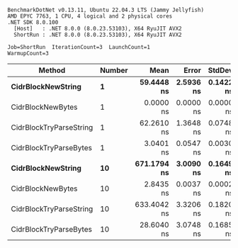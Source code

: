 ```

BenchmarkDotNet v0.13.11, Ubuntu 22.04.3 LTS (Jammy Jellyfish)
AMD EPYC 7763, 1 CPU, 4 logical and 2 physical cores
.NET SDK 8.0.100
  [Host]   : .NET 8.0.0 (8.0.23.53103), X64 RyuJIT AVX2
  ShortRun : .NET 8.0.0 (8.0.23.53103), X64 RyuJIT AVX2

Job=ShortRun  IterationCount=3  LaunchCount=1  
WarmupCount=3  

```
| Method                  | Number | Mean        | Error     | StdDev    | Min         | Max         | Allocated |
|------------------------ |------- |------------:|----------:|----------:|------------:|------------:|----------:|
| **CidrBlockNewString**      | **1**      |  **59.4448 ns** | **2.5936 ns** | **0.1422 ns** |  **59.3551 ns** |  **59.6087 ns** |         **-** |
| CidrBlockNewBytes       | 1      |   0.0000 ns | 0.0000 ns | 0.0000 ns |   0.0000 ns |   0.0000 ns |         - |
| CidrBlockTryParseString | 1      |  62.2610 ns | 1.3648 ns | 0.0748 ns |  62.1819 ns |  62.3306 ns |         - |
| CidrBlockTryParseBytes  | 1      |   3.0401 ns | 0.0547 ns | 0.0030 ns |   3.0367 ns |   3.0423 ns |         - |
| **CidrBlockNewString**      | **10**     | **671.1794 ns** | **3.0090 ns** | **0.1649 ns** | **671.0118 ns** | **671.3415 ns** |         **-** |
| CidrBlockNewBytes       | 10     |   2.8435 ns | 0.0037 ns | 0.0002 ns |   2.8434 ns |   2.8438 ns |         - |
| CidrBlockTryParseString | 10     | 633.4042 ns | 3.3206 ns | 0.1820 ns | 633.2364 ns | 633.5977 ns |         - |
| CidrBlockTryParseBytes  | 10     |  28.6040 ns | 3.0748 ns | 0.1685 ns |  28.4733 ns |  28.7943 ns |         - |
